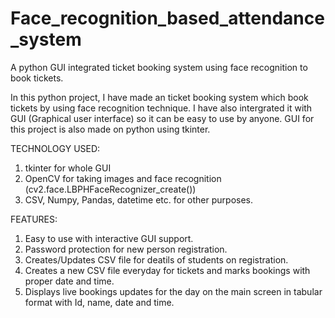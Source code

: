 # Face_recognition_based_attendance_system
A python GUI integrated ticket booking system using face recognition to book tickets.

In this python project, I have made an ticket booking system which book tickets by using face recognition technique. I have also intergrated it with GUI (Graphical user interface) so it can be easy to use by anyone. GUI for this project is also made on python using tkinter.

TECHNOLOGY USED:
1) tkinter for whole GUI
2) OpenCV for taking images and face recognition (cv2.face.LBPHFaceRecognizer_create())
3) CSV, Numpy, Pandas, datetime etc. for other purposes.

FEATURES:
1) Easy to use with interactive GUI support.
2) Password protection for new person registration.
3) Creates/Updates CSV file for deatils of students on registration.
4) Creates a new CSV file everyday for tickets and marks bookings with proper date and time.
5) Displays live bookings updates for the day on the main screen in tabular format with Id, name, date and time.

